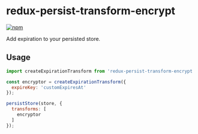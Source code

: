 # redux-persist-transform-encrypt

[![npm](https://img.shields.io/npm/v/redux-persist-transform-expire.svg?maxAge=2592000&style=flat-square)](https://www.npmjs.com/package/redux-persist-transform-expire)

Add expiration to your persisted store.

## Usage

```js
import createExpirationTransform from 'redux-persist-transform-encrypt';

const encryptor = createExpirationTransform({
  expireKey: 'customExpiresAt'
});

persistStore(store, {
  transforms: [
    encryptor
  ]
});

```